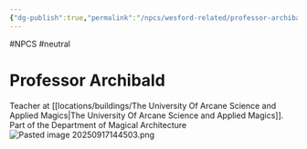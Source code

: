 ```yaml
---
{"dg-publish":true,"permalink":"/npcs/wesford-related/professor-archibald/"}
---
```


#NPCS #neutral
# Professor Archibald

Teacher at [[locations/buildings/The University Of Arcane Science and Applied Magics\|The University Of Arcane Science and Applied Magics]].
Part of the Department of Magical Architecture
![Pasted image 20250917144503.png](/img/user/npcs/images/Pasted%20image%2020250917144503.png)